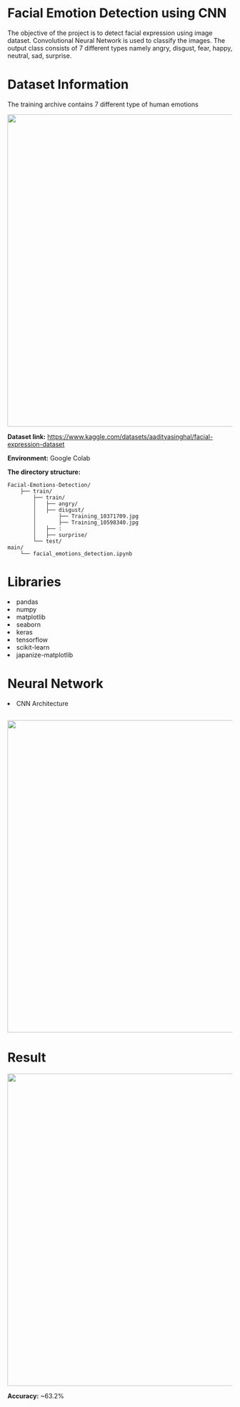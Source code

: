 # Facial Emotion Detection using CNN
The objective of the project is to detect facial expression using image dataset. Convolutional Neural Network is used to classify the images. The output class consists of 7 different types namely angry, disgust, fear, happy, neutral, sad, surprise.

# Dataset Information

The training archive contains 7 different type of human emotions

<img align='center' src="https://github.com/gnurt2041/Facial-Emotion/blob/main/images/1-Figure1-1.png" width="700">

**Dataset link:** https://www.kaggle.com/datasets/aadityasinghal/facial-expression-dataset

**Environment:** Google Colab

**The directory structure:**
```
Facial-Emotions-Detection/
	├── train/
        ├── train/
        │   ├── angry/
        │   ├── disgust/
        │       ├── Training_10371709.jpg
        │       ├── Training_10598340.jpg
        │   ├── :
        │   ├── surprise/ 
        └── test/
main/
	└── facial_emotions_detection.ipynb
```
# Libraries

<li>pandas
<li>numpy
<li>matplotlib
<li>seaborn
<li>keras
<li>tensorflow
<li>scikit-learn
<li>japanize-matplotlib

# Neural Network

<li>CNN Architecture

<h2><img align='center' src="https://github.com/gnurt2041/Facial-Emotion/blob/main/images/plotcnn.png" width="700"><h2>

# Result
<img align='center' src="https://github.com/gnurt2041/Facial-Emotion/blob/main/images/predict.jpg" width="700">

**Accuracy:** ~63.2% 
